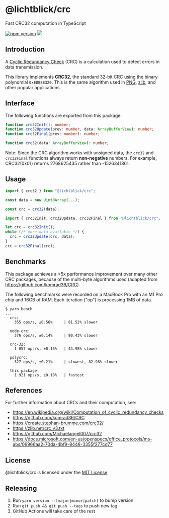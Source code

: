 # @lichtblick/crc

Fast CRC32 computation in TypeScript

[![npm version](https://img.shields.io/npm/v/@lichtblick/crc)](https://www.npmjs.com/package/@lichtblick/crc) ![](https://img.shields.io/badge/dependencies-0-green)

## Introduction

A [Cyclic Redundancy Check](https://en.wikipedia.org/wiki/Cyclic_redundancy_check) (CRC) is a calculation used to detect errors in data transmission.

This library implements **CRC32**, the standard 32-bit CRC using the binary polynomial `0xEDB88320`. This is the same algorithm used in [PNG](https://www.w3.org/TR/2003/REC-PNG-20031110/#D-CRCAppendix), [zlib](https://refspecs.linuxbase.org/LSB_3.0.0/LSB-Core-generic/LSB-Core-generic/zlib-crc32-1.html), and other popular applications.

## Interface

The following functions are exported from this package:

```ts
function crc32Init(): number;
function crc32Update(prev: number, data: ArrayBufferView): number;
function crc32Final(prev: number): number;

function crc32(data: ArrayBufferView): number;
```

Note: Since the CRC algorithm works with unsigned data, the `crc32` and `crc32Final` functions always return **non-negative** numbers. For example, CRC32(0x01) returns 2768625435 rather than -1526341861.

## Usage

```ts
import { crc32 } from "@lichtblick/crc";

const data = new Uint8Array(...);

const crc = crc32(data);
```

```ts
import { crc32Init, crc32Update, crc32Final } from "@lichtblick/crc";

let crc = crc32Init();
while (/* more data available */) {
  crc = crc32Update(crc, data);
}
crc = crc32Final(crc);
```

## Benchmarks

This package achieves a >5x performance improvement over many other CRC packages, because of the multi-byte algorithms used (adapted from https://github.com/komrad36/CRC).

The following benchmarks were recorded on a MacBook Pro with an M1 Pro chip and 16GB of RAM. Each iteration ("op") is processing 1MB of data.

```
$ yarn bench
...
  crc:
    355 ops/s, ±0.56%     | 81.52% slower

  node-crc:
    376 ops/s, ±0.14%     | 80.43% slower

  crc-32:
    1 057 ops/s, ±0.16%   | 44.98% slower

  polycrc:
    327 ops/s, ±0.21%     | slowest, 82.98% slower

  this package:
    1 921 ops/s, ±0.18%   | fastest
```

## References

For further information about CRCs and their computation, see:

- https://en.wikipedia.org/wiki/Computation_of_cyclic_redundancy_checks
- https://github.com/komrad36/CRC
- https://create.stephan-brumme.com/crc32/
- https://zlib.net/crc_v3.txt
- https://github.com/Michaelangel007/crc32
- https://docs.microsoft.com/en-us/openspecs/office_protocols/ms-abs/06966aa2-70da-4bf9-8448-3355f277cd77

## License

@lichtblick/crc is licensed under the [MIT License](https://opensource.org/licenses/MIT).

## Releasing

1. Run `yarn version --[major|minor|patch]` to bump version
2. Run `git push && git push --tags` to push new tag
3. GitHub Actions will take care of the rest
